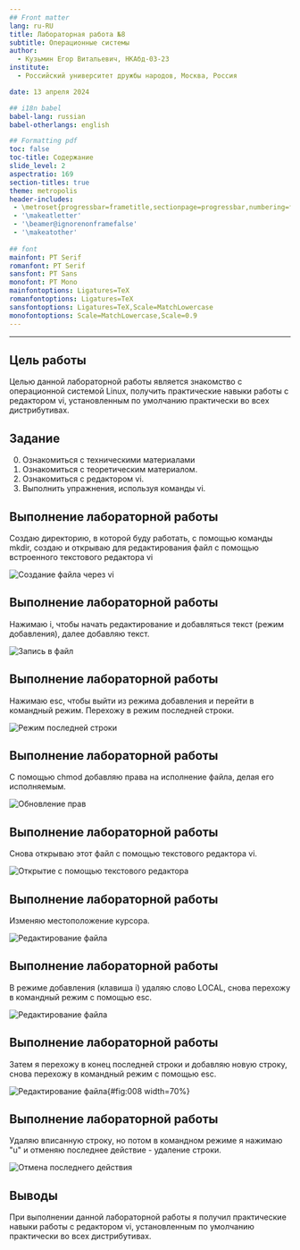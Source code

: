 ```yaml
---
## Front matter
lang: ru-RU
title: Лабораторная работа №8
subtitle: Операционные системы
author:
  - Кузьмин Егор Витальевич, НКАбд-03-23
institute:
  - Российский университет дружбы народов, Москва, Россия

date: 13 апреля 2024

## i18n babel
babel-lang: russian
babel-otherlangs: english

## Formatting pdf
toc: false
toc-title: Содержание
slide_level: 2
aspectratio: 169
section-titles: true
theme: metropolis
header-includes:
 - \metroset{progressbar=frametitle,sectionpage=progressbar,numbering=fraction}
 - '\makeatletter'
 - '\beamer@ignorenonframefalse'
 - '\makeatother'
 
## font
mainfont: PT Serif
romanfont: PT Serif
sansfont: PT Sans
monofont: PT Mono
mainfontoptions: Ligatures=TeX
romanfontoptions: Ligatures=TeX
sansfontoptions: Ligatures=TeX,Scale=MatchLowercase
monofontoptions: Scale=MatchLowercase,Scale=0.9
---
```

---

## Цель работы

 Целью данной лабораторной работы является знакомство с операционной системой Linux, получить практические навыки работы с редактором vi, установленным по умолчанию практически во всех дистрибутивах.

## Задание

 0. Ознакомиться с техническими материалами
 1. Ознакомиться с теоретическим материалом.
 2. Ознакомиться с редактором vi.
 3. Выполнить упражнения, используя команды vi.

## Выполнение лабораторной работы

 Создаю директорию, в которой буду работать, с помощью команды mkdir, создаю и открываю для редактирования файл с помощью встроенного текстового редактора vi

![Создание файла через vi](image/1.png)

## Выполнение лабораторной работы

 Нажимаю i, чтобы начать редактирование и добавляться текст (режим добавления), далее добавляю текст.

![Запись в файл](image/2.png)

## Выполнение лабораторной работы

 Нажимаю esc, чтобы выйти из режима добавления и перейти в командный режим. Перехожу в режим последней строки.

![Режим последней строки](image/3.png)

## Выполнение лабораторной работы

 С помощью chmod добавляю права на исполнение файла, делая его исполняемым.

![Обновление прав](image/9.png)

## Выполнение лабораторной работы

 Снова открываю этот файл с помощью текстового редактора vi.

![Открытие с помощью текстового редактора](image/4.png)

## Выполнение лабораторной работы

 Изменяю местоположение курсора.

![Редактирование файла](image/5.png)

## Выполнение лабораторной работы

 В режиме добавления (клавиша i) удаляю слово LOCAL, снова перехожу в командный режим с помощью esc.

![Редактирование файла](image/6.png)

## Выполнение лабораторной работы

 Затем я перехожу в конец последней строки и добавляю новую строку, снова перехожу в командный режим с помощью esc. 

![Редактирование файла](image/7.png){#fig:008 width=70%}

## Выполнение лабораторной работы

 Удаляю вписанную строку, но потом в командном режиме я нажимаю "u" и отменяю последнее действие - удаление строки.

![Отмена последнего действия](image/8.png)

## Выводы

 При выполнении данной лабораторной работы я получил практические навыки работы с редактором vi, установленным по умолчанию практически во всех дистрибутивах.


